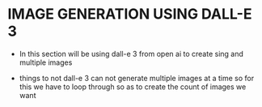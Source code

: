 # IMAGE GENERATION USING DALL-E 3

* In this section will be using dall-e 3 from open ai to create sing and multiple images 

* things to not dall-e 3 can not generate multiple images at a time so for this we have to loop through so as to create the count of images we want
